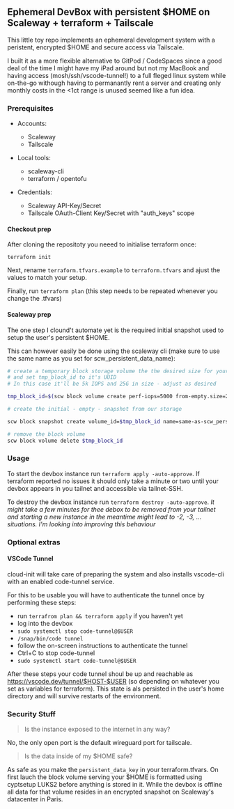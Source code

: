 ## Ephemeral DevBox with persistent $HOME on Scaleway + terraform + Tailscale

This little toy repo implements an ephemeral development system with a peristent,
encrypted $HOME and secure access via Tailscale.

I built it as a more flexible alternative to GitPod / CodeSpaces since a good deal
of the time I might have my iPad around but not my MacBook and having access (mosh/ssh/vscode-tunnel!)
to a full fleged linux system while on-the-go withough having to permanantly rent
a server and creating only monthly costs in the <1ct range is unused seemed like a fun idea.


### Prerequisites
- Accounts:
  - Scaleway
  - Tailscale

- Local tools:
  - scaleway-cli
  - terraform / opentofu

- Credentials:
  - Scaleway API-Key/Secret
  - Tailscale OAuth-Client Key/Secret with "auth_keys" scope

#### Checkout prep
After cloning the repositoty you neeed to initialise terraform once:

`terraform init`

Next, rename `terraform.tfvars.example` to `terraform.tfvars` and ajust the values to match your setup.

Finally, run `terraform plan` (this step needs to be repeated whenever you change the .tfvars)

#### Scaleway prep
The one step I clound't automate yet is the required initial snapshot used to
setup the user's persistent $HOME.

This can however easily be done using the scaleway cli (make sure to use the same name as you set for scw_persistent_data_name):

```bash
# create a temporary block storage volume the the desired size for your $HOME
# and set tmp_block_id to it's UUID
# In this case it'll be 5k IOPS and 25G in size - adjust as desired

tmp_block_id=$(scw block volume create perf-iops=5000 from-empty.size=25G | awk '/^ID/{ print $2 }')

# create the initial - empty - snapshot from our storage

scw block snapshot create volume_id=$tmp_block_id name=same-as-scw_persistent_data_name

# remove the block volume
scw block volume delete $tmp_block_id
```

### Usage

To start the devbox instance run `terraform apply -auto-approve`.
If terraform reported no issues it should only take a minute or two until your devbox appears in you tailnet and accessible via tailnet-SSH.

To destroy the devbox instance run `terraform destroy -auto-approve`.
_It might take a few minutes for thee debox to be removed from your tailnet and starting a new instance in the meantime
might lead to <hostname>-2, <hostname>-3, ... situations. I'm looking into improving this behaviour_

### Optional extras

#### VSCode Tunnel
cloud-init will take care of preparing the system and also installs vscode-cli with an enabled code-tunnel service.

For this to be usable you will have to authenticate the tunnel once by performing these steps:

- run `terrafrom plan && terraform apply` if you haven't yet
- log into the devbox
- `sudo systemctl stop code-tunnel@$USER`
- `/snap/bin/code tunnel`
- follow the on-screen instructions to authenticate the tunnel
- Ctrl+C to stop code-tunnel
- `sudo systemctl start code-tunnel@$USER`

After these steps your code tunnel shoul be up and reachable as https://vscode.dev/tunnel/$HOST-$USER (so depending on whatever you set as variables for terraform).
This state is als persisted in the user's home directory and will survive restarts of the environment.

### Security Stuff

> Is the instance exposed to the internet in any way?

No, the only open port is the default wireguard port for tailscale.

> Is the data inside of my $HOME safe?

As safe as you make the `persistent_data_key` in your terraform.tfvars.
On first lauch the block volume serving your $HOME is formatted using cyptsetup LUKS2 before anything is stored in it.
While the devbox is offline all data for that volume resides in an encrypted snapshot on Scaleway's datacenter in Paris.
